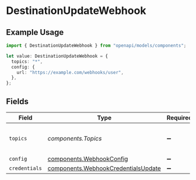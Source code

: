 # DestinationUpdateWebhook

## Example Usage

```typescript
import { DestinationUpdateWebhook } from "openapi/models/components";

let value: DestinationUpdateWebhook = {
  topics: "*",
  config: {
    url: "https://example.com/webhooks/user",
  },
};
```

## Fields

| Field                                                                                      | Type                                                                                       | Required                                                                                   | Description                                                                                | Example                                                                                    |
| ------------------------------------------------------------------------------------------ | ------------------------------------------------------------------------------------------ | ------------------------------------------------------------------------------------------ | ------------------------------------------------------------------------------------------ | ------------------------------------------------------------------------------------------ |
| `topics`                                                                                   | *components.Topics*                                                                        | :heavy_minus_sign:                                                                         | "*" or an array of enabled topics.                                                         | *                                                                                          |
| `config`                                                                                   | [components.WebhookConfig](../../models/components/webhookconfig.md)                       | :heavy_minus_sign:                                                                         | N/A                                                                                        |                                                                                            |
| `credentials`                                                                              | [components.WebhookCredentialsUpdate](../../models/components/webhookcredentialsupdate.md) | :heavy_minus_sign:                                                                         | N/A                                                                                        |                                                                                            |